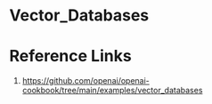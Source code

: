 # Vector_Databases

# Reference Links
1. https://github.com/openai/openai-cookbook/tree/main/examples/vector_databases
